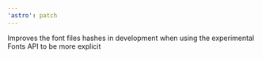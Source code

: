 ```yaml
---
'astro': patch
---
```


Improves the font files hashes in development when using the experimental Fonts API to be more explicit
